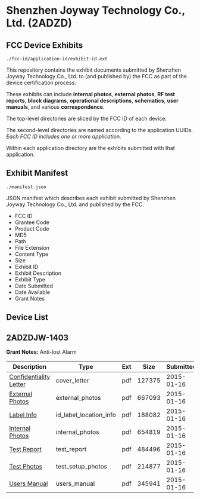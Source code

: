 # Shenzhen Joyway Technology Co., Ltd. (2ADZD)
## FCC Device Exhibits

```
./fcc-id/application-id/exhibit-id.ext
```

This repository contains the exhibit documents submitted by Shenzhen Joyway Technology Co., Ltd. to (and published by) the FCC as part of the device certification process.

These exhibits can include **internal photos**, **external photos**, **RF test reports**, **block diagrams**, **operational descriptions**, **schematics**, **user manuals**, and various **correspondence**.

The top-level directories are sliced by the FCC ID of each device.

The second-level directories are named according to the application UUIDs. *Each FCC ID includes one or more application.*

Within each application directory are the exhibits submitted with that application. 

## Exhibit Manifest

```
./manifest.json
```

JSON manifest which describes each exhibit submitted by Shenzhen Joyway Technology Co., Ltd. and published by the FCC.

- FCC ID
- Grantee Code
- Product Code
- MD5
- Path
- File Extension
- Content Type
- Size
- Exhibit ID
- Exhibit Description
- Exhibit Type
- Date Submitted
- Date Available
- Grant Notes

## Device List
## 2ADZDJW-1403
**Grant Notes:** Anti-lost Alarm

| Description | Type | Ext | Size | Submitted | Available |
| ----------- | ---- | --- | ---- | --------- | --------- |
| [Confidentiality Letter](2ADZDJW-1403/f179e6a62342faa2c4db121dc76f2c15/2502563.pdf) | cover_letter | pdf | 127375 | 2015-01-16 | 2015-01-16 |
| [External Photos](2ADZDJW-1403/f179e6a62342faa2c4db121dc76f2c15/2502564.pdf) | external_photos | pdf | 667093 | 2015-01-16 | 2015-01-16 |
| [Label Info](2ADZDJW-1403/f179e6a62342faa2c4db121dc76f2c15/2502566.pdf) | id_label_location_info | pdf | 188082 | 2015-01-16 | 2015-01-16 |
| [Internal Photos](2ADZDJW-1403/f179e6a62342faa2c4db121dc76f2c15/2502565.pdf) | internal_photos | pdf | 654819 | 2015-01-16 | 2015-01-16 |
| [Test Report](2ADZDJW-1403/f179e6a62342faa2c4db121dc76f2c15/2502568.pdf) | test_report | pdf | 484496 | 2015-01-16 | 2015-01-16 |
| [Test Photos](2ADZDJW-1403/f179e6a62342faa2c4db121dc76f2c15/2502567.pdf) | test_setup_photos | pdf | 214877 | 2015-01-16 | 2015-01-16 |
| [Users Manual](2ADZDJW-1403/f179e6a62342faa2c4db121dc76f2c15/2502569.pdf) | users_manual | pdf | 345941 | 2015-01-16 | 2015-01-16 |
